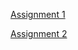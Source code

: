 [Assignment 1](Assignment-1-RMarkdown-Homework1.html)

[Assignment 2](Assignment-2_Electricity_Market_Prices.html)
